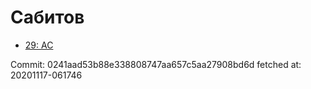 # Сабитов
- [29: AC](29.md)

Commit: 0241aad53b88e338808747aa657c5aa27908bd6d
 fetched at: 20201117-061746
